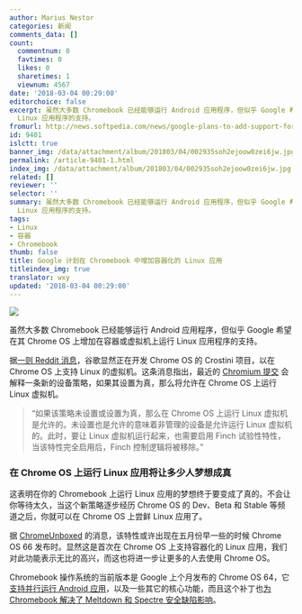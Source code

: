 ```yaml
---
author: Marius Nestor
categories: 新闻
comments_data: []
count:
  commentnum: 0
  favtimes: 0
  likes: 0
  sharetimes: 1
  viewnum: 4567
date: '2018-03-04 00:29:00'
editorchoice: false
excerpt: 虽然大多数 Chromebook 已经能够运行 Android 应用程序，但似乎 Google 希望在其 Chrome OS 上增加在容器或虚拟机上运行
  Linux 应用程序的支持。
fromurl: http://news.softpedia.com/news/google-plans-to-add-support-for-containerized-linux-apps-to-chromebooks-519950.shtml
id: 9401
islctt: true
banner_img: /data/attachment/album/201803/04/002935soh2ejoow0zei6jw.jpg
permalink: /article-9401-1.html
index_img: /data/attachment/album/201803/04/002935soh2ejoow0zei6jw.jpg.thumb.jpg
related: []
reviewer: ''
selector: ''
summary: 虽然大多数 Chromebook 已经能够运行 Android 应用程序，但似乎 Google 希望在其 Chrome OS 上增加在容器或虚拟机上运行
  Linux 应用程序的支持。
tags:
- Linux
- 容器
- Chromebook
thumb: false
title: Google 计划在 Chromebook 中增加容器化的 Linux 应用
titleindex_img: true
translator: wxy
updated: '2018-03-04 00:29:00'
---
```


![](/data/attachment/album/201803/04/002935soh2ejoow0zei6jw.jpg)


虽然大多数 Chromebook 已经能够运行 Android 应用程序，但似乎 Google 希望在其 Chrome OS 上增加在容器或虚拟机上运行 Linux 应用程序的支持。


据[一则 Reddit 消息](https://www.reddit.com/r/chromeos/comments/7ytpb1/project_crostini_linux_vms_on_chrome_os/)，谷歌显然正在开发 Chrome OS 的 Crostini 项目，以在 Chrome OS 上支持 Linux 的虚拟机。这条消息指出，最近的 [Chromium 提交](https://chromium-review.googlesource.com/c/chromium/src/+/899767) 会解释一条新的设备策略，如果其设置为真，那么将允许在 Chrome OS 上运行 Linux 虚拟机。



> 
> “如果该策略未设置或设置为真，那么在 Chrome OS 上运行 Linux 虚拟机是允许的。未设置也是允许的意味着非管理的设备是允许运行 Linux 虚拟机的。此时，要让 Linux 虚拟机运行起来，也需要启用 Finch 试验性特性，当该特性完全启用后，Finch 控制逻辑将被移除。”
> 
> 
> 


### 在 Chrome OS 上运行 Linux 应用将让多少人梦想成真


这表明在你的 Chromebook 上运行 Linux 应用的梦想终于要变成了真的。不会让你等待太久，当这个新策略逐步经历 Chrome OS 的 Dev、Beta 和 Stable 等频道之后，你就可以在 Chrome OS 上尝鲜 Linux 应用了。


据 [ChromeUnboxed](https://chromeunboxed.com/news/chromebook-containers-virtual-machine-crostini-google-io) 的消息，该特性或许出现在五月份早一些的时候 Chrome OS 66 发布时。显然这是首次在 Chrome OS 上支持容器化的 Linux 应用，我们对此功能表示无比的高兴，而这也将进一步让更多的人去使用 Chrome OS。


Chromebook 操作系统的当前版本是 Google 上个月发布的 Chrome OS 64，它[支持并行运行 Android 应用](http://news.softpedia.com/news/chromebooks-will-soon-support-parallel-android-apps-with-the-chrome-os-64-update-519154.shtml)，以及一些其它的核心功能，而且这个补丁也[为 Chromebook 解决了 Meltdown 和 Spectre 安全缺陷影响](http://news.softpedia.com/news/google-patches-chromebooks-against-meltdown-spectre-adds-new-chrome-os-features-519763.shtml)。
